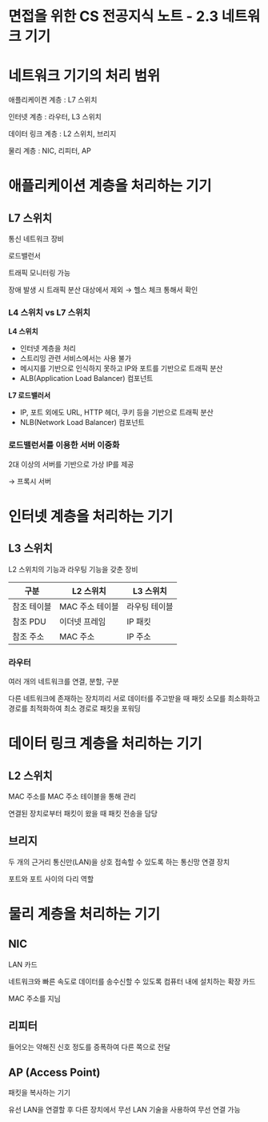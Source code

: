 # 면접을 위한 CS 전공지식 노트 - 2.3 네트워크 기기

# 네트워크 기기의 처리 범위

애플리케이켠 계층 : L7 스위치

인터넷 계층 : 라우터, L3 스위치

데이터 링크 계층 : L2 스위치, 브리지

물리 계층 : NIC, 리피터, AP

# 애플리케이션 계층을 처리하는 기기

## L7 스위치

통신 네트워크 장비

로드밸런서

트래픽 모니터링 가능

장애 발생 시 트래픽 분산 대상에서 제외 → 헬스 체크 통해서 확인

### L4 스위치 vs L7 스위치

**L4 스위치**

- 인터넷 계층을 처리
- 스트리밍 관련 서비스에서는 사용 불가
- 메시지를 기반으로 인식하지 못하고 IP와 포트를 기반으로 트래픽 분산
- ALB(Application Load Balancer) 컴포넌트

**L7 로드밸러서**

- IP, 포트 외에도 URL, HTTP 헤더, 쿠키 등을 기반으로 트래픽 분산
- NLB(Network Load Balancer) 컴포넌트

### 로드밸런서를 이용한 서버 이중화

2대 이상의 서버를 기반으로 가상 IP를 제공

→ 프록시 서버

# 인터넷 계층을 처리하는 기기

## L3 스위치

L2 스위치의 기능과 라우팅 기능을 갖춘 장비

| 구분 | L2 스위치 | L3 스위치 |
| --- | --- | --- |
| 참조 테이블 | MAC 주소 테이블 | 라우팅 테이블 |
| 참조 PDU | 이더넷 프레임 | IP 패킷 |
| 참조 주소 | MAC 주소 | IP 주소 |

### **라우터**

여러 개의 네트워크를 연결, 분할, 구분

다른 네트워크에 존재하는 장치끼리 서로 데이터를 주고받을 때 패킷 소모를 최소화하고 경로를 최적화하여 최소 경로로 패킷을 포워딩

# 데이터 링크 계층을 처리하는 기기

## L2 스위치

MAC 주소를 MAC 주소 테이블을 통해 관리

연결된 장치로부터 패킷이 왔을 때 패킷 전송을 담당

## 브리지

두 개의 근거리 통신만(LAN)을 상호 접속할 수 있도록 하는 통신망 연결 장치

포트와 포트 사이의 다리 역할

# 물리 계층을 처리하는 기기

## NIC

LAN 카드

네트워크와 빠른 속도로 데이터를 송수신할 수 있도록 컴퓨터 내에 설치하는 확장 카드

MAC 주소를 지님

## 리피터

들어오는 약해진 신호 정도를 증폭하여 다른 쪽으로 전달

## AP (Access Point)

패킷을 복사하는 기기

유선 LAN을 연결할 후 다른 장치에서 무선 LAN 기술을 사용하여 무선 연결 가능